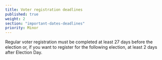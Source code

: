 ```yaml
---
title: Voter registration deadlines
published: true
weight: 2
section: "important-dates-deadlines"
priority: Minor
---
```

Regular voter registration must be completed at least 27 days before the election or, if you want to register for the following election, at least 2 days after Election Day.  